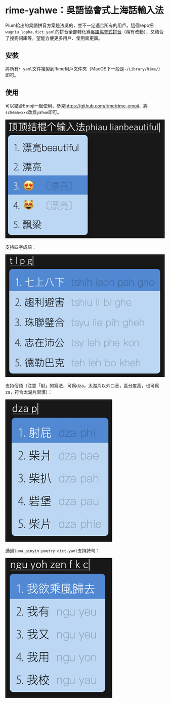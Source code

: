 # rime-yahwe：吳語協會式上海話輸入法

Plum給出的吳語拼音方案是法吳的，並不一定適合所有的用戶。這個repo把`wugniu_lopha.dict.yaml`的拼音全部轉化爲[吳語協會式拼音](<http://wu-chinese.com/romanization/>)（稍有改動），又結合了搜狗詞庫等，望能方便更多用戶、使用面更廣。

## 安裝

將所有`*.yaml`文件複製到Rime用戶文件夾（MacOS下一般是`~/Library/Rime/`）即可。

## 使用

可以結合Emoji一起使用，參見<https://github.com/rime/rime-emoji>，將`schema=xxx`改爲`yahwe`即可。

![示例](https://github.com/edward-martyr/Rime-Yahwe/blob/master/images/example.png)

支持四字成語：

![成語](https://github.com/edward-martyr/Rime-Yahwe/blob/master/images/chengyu.png)

支持俗語（注意「射」的寫法，可爲dza，太湖片以外口音，區分度高，也可爲za，符合太湖片習慣）：

![俗語](https://github.com/edward-martyr/Rime-Yahwe/blob/master/images/idiom.png)

通過`luna_pinyin.poetry.dict.yaml`支持詩句：

![詩歌](https://github.com/edward-martyr/Rime-Yahwe/blob/master/images/poetry.png)
